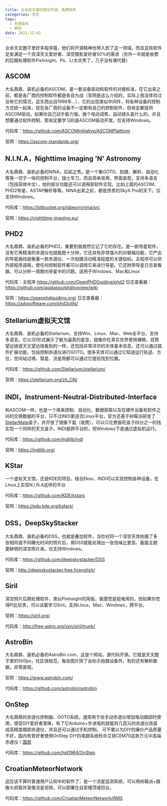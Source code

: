 ```yaml
---
title: 业余天文里的常见开源、免费软件
categories: 天文
tags:
  - 开源软件
  - 原创
date: 2021-12-02
---
```


业余天文圈子里好多程序猿，他们将开源精神也带入到了这一领域。而且这些软件足矣满足一个资深天文爱好者、深空摄影爱好者50%的需求（另外一半就是收费的后期处理软件PixInsight、Ps、Lr太优秀了，几乎没有课代替）
<!--more-->
## ASCOM
大名鼎鼎、装机必备的ASCOM。是一套设备驱动和软件的对接标准，在它出来之前，都是各厂商的控制软件都是各自为战（官网是这么介绍的，实际上我没体验过没有它的情况，这东西出自1998年...），它的出现类似中间件，将各种设备的控制方式统一起来，现在各厂商的设备不一定都有自己的控制软件，但肯定都提供ASCOM驱动。如果你自己动手能力强，做个电动调焦、自动镜头盖什么的，并且想要通过软件控制，那肯定要学习的是ASCOM驱动开发。仅支持Windows。

代码库：https://github.com/ASCOMInitiative/ASCOMPlatform

官网：https://ascom-standards.org/

## N.I.N.A，Nighttime Imaging 'N' Astronomy
大名鼎鼎、装机必备的NINA，后起之秀。是一个集GOTO、拍摄、解析、自动化等等一切于一体的控制平台，瑞士军刀，而且简单易用，界面直观，支持多语言（包括简体中文），他的部分功能还可以调用部软件实现，比如上面的ASCOM、PHD2导星、ASTAP解析等等。NINA出来之前，都是昂贵的SkyX Pro的天下。仅支持Windows。

代码库：https://bitbucket.org/Isbeorn/nina/src

官网：https://nighttime-imaging.eu/

## PHD2
大名鼎鼎、装机必备的PHD2，重要到我居然忘记了它的存在。是一款导星软件，没有它再精准的赤道仪也就能跑十分钟，它还具有非常强大的对极轴功能，它产出的导星曲线是衡量一款赤道仪、一次拍摄活动精准程度的关键指标。主程序可以供外部程序调用，使任何控制软件都可以调用它来进行导星。它还附带导星日志查看器，可以分析一周期内导星中的问题。适用于Windows、Mac和Linux

代码库：主程序 https://github.com/OpenPHDGuiding/phd2 日志查看器：https://github.com/agalasso/phdlogview/wiki

官网：https://openphdguiding.org/  日志查看器：https://adgsoftware.com/phd2utils/

## Stellarium虚拟天文馆
大名鼎鼎、装机必备的Stellarium，支持Win、Linux、Mac、Web全平台，支持多语言。它以3D形式展示了极为逼真的星空，就像你在真实世界使用裸眼，双筒望远镜或天文望远镜看到的一样，还包括非常详尽的天体基本信息。还可以通过插件扩展功能，包括控制赤道仪进行GOTO。很多天体可以通过它知道运行轨迹、方位，空间站过境、彗星、流星雨都可以通过它提前找到位置。

代码库：https://github.com/Stellarium/stellarium/

官网：https://stellarium.org/zh_CN/

## INDI，Instrument-Neutral-Distributed-Interface
和ASCOM一样，也是一个用来控制、自动化、数据获取以及在硬件设备和软件之间的交换数据的平台，只不过INDI更适合Linux平台，官方还基于树莓派研发了[StellarMate](https://www.stellarmate.com/)盒子，并开放了镜像下载（收费），可以只花费振旺盒子四分之一的钱实现一个同样的天文盒子。INDI是跨平台的，但Windows下是通过虚拟机运行。

代码库：https://github.com/indilib/indi

官网：https://indilib.org/

## KStar
一个虚拟天文馆，还是KDE的项目，结合Ekos、INDI可以实现控制各种设备，在Linux上实现N.I.N.A这样的平台

代码库：https://github.com/KDE/kstars

官网：https://edu.kde.org/kstars/

## DSS，DeepSkyStacker
大名鼎鼎、装机必备的DSS，也就是叠加软件，当你对同一个深空天体拍摄了多张相同或不同曝光时间的照片后，用DSS就能处理出一张信噪比更高、画面主题更鲜明的深空照片来。仅支持Windows。

代码库：https://github.com/deepskystacker/DSS

官网：http://deepskystacker.free.fr/english/

## Siril
深空照片后期处理软件，类似PixInsight的简版，我感觉是挺难用的，但如果你觉得Pi比较贵，可以试着学习Siril。支持Linux、Mac、Windows，跨平台。

官网：https://siril.org/

代码库：http://free-astro.org/svn/siril/trunk/

## AstroBin
大名鼎鼎、装机必备的AstroBin.com，这是个网站，源代码开源。它就是天文圈子里的500px，社区很规范，每张图片除了会标示拍摄设备外，有的还有解析数据，非常直观。

官网：https://www.astrobin.com/

代码库：https://github.com/astrobin/astrobin

## OnStep
大名鼎鼎的赤道仪控制器、GOTO系统，通常用于给手动赤道仪增加电动跟踪时使用，很受DIY爱好者青睐，有了它Arduino+步进电机就能将几百元的赤道仪改装成高精度跟踪赤道仪，并且还可以通过手机控制。
可不要以为DIY的廉价产品质量不好，国内有爱好者使用OnStep DIY的电跟系统秒杀艾顿CEM70这款万元中高端赤道仪！[围观](https://bbs.imufu.cn/thread-809246-1-1.html)

代码库：https://github.com/hjd1964/OnStep

## CroatianMeteorNetwork
这应该不算时普通用户认知中的软件了，是一个流星监测系统，可以用树莓派+摄像头抓取并录像流星视频，可以部署在自家楼顶或阳台。

代码库：https://github.com/CroatianMeteorNetwork/RMS